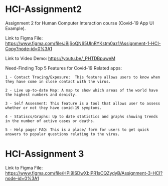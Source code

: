 # HCI-Assignment2
Assignment 2 for Human Computer Interaction course (Covid-19 App UI Example).

Link to Figma File: 
https://www.figma.com/file/JBjSoQN65UlnRYKstm0az1/Assignment-1-HCI-Copy?node-id=0%3A1

Link to Video Demo: 
https://youtu.be/_PHTDBpuweM

Need-Finding Top 5 Features for Covid-19 Related apps:

    1 - Contact Tracing/Exposure:  This feature allows users to know when they have come in close contact with the virus.
    
    2 - Live up-to-date Map: A map to show which areas of the world have the highest numbers and denisty.
    
    3 - Self Assesment: This feature is a tool that allows user to assess whether or not they have covid-19 symptoms.
    
    4 - Statiscs/Graphs: Up to date statistics and graphs showing trends in the number of active cases or deaths.
    
    5 - Help page/ FAQ: This is a place/ form for users to get quick answers to popular questions relating to the virus.
    
    
# HCI-Assignment 3

Link to Figma File: 
https://www.figma.com/file/HPI9lSDwXblPR1sCQZydyB/Assignment-3-HCI?node-id=0%3A1


